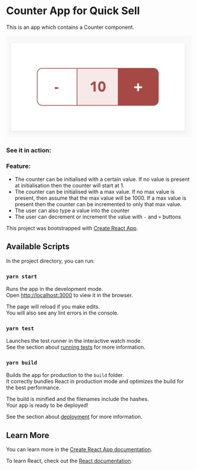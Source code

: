 # Counter App for Quick Sell

This is an app which contains a Counter component.

<img src="./counter.png" alt="Counter Component" />


### See it in action: 

### Feature:

- The counter can be initialised with a certain value. If no value is present at initialisation then the counter will start at 1.
- The counter can be initialised with a max value. If no max value is present, then assume that the max value will be 1000. If a max value is present then the counter can be incremented to only that max value.
- The user can also type a value into the counter
- The user can decrement or increment the value with `-` and `+` buttons

This project was bootstrapped with [Create React App](https://github.com/facebook/create-react-app).

## Available Scripts

In the project directory, you can run:

### `yarn start`

Runs the app in the development mode.\
Open [http://localhost:3000](http://localhost:3000) to view it in the browser.

The page will reload if you make edits.\
You will also see any lint errors in the console.

### `yarn test`

Launches the test runner in the interactive watch mode.\
See the section about [running tests](https://facebook.github.io/create-react-app/docs/running-tests) for more information.

### `yarn build`

Builds the app for production to the `build` folder.\
It correctly bundles React in production mode and optimizes the build for the best performance.

The build is minified and the filenames include the hashes.\
Your app is ready to be deployed!

See the section about [deployment](https://facebook.github.io/create-react-app/docs/deployment) for more information.

## Learn More

You can learn more in the [Create React App documentation](https://facebook.github.io/create-react-app/docs/getting-started).

To learn React, check out the [React documentation](https://reactjs.org/).
